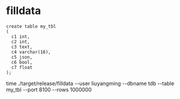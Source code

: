 # filldata

```
create table my_tbl
(
  c1 int,
  c2 int,
  c3 text,
  c4 varchar(16),
  c5 json,
  c6 bool,
  c7 float
);
```

time ./target/release/filldata --user liuyangming --dbname tdb --table my_tbl --port 8100 --rows 1000000

